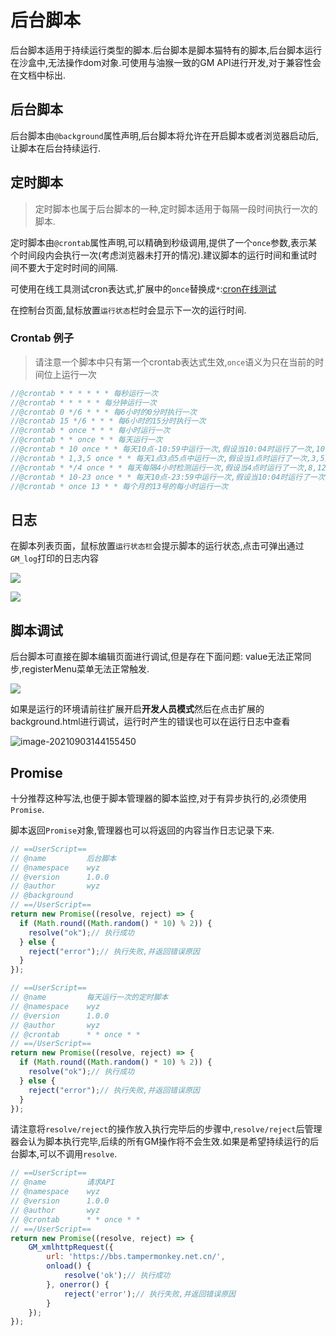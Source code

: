 # 后台脚本

后台脚本适用于持续运行类型的脚本.后台脚本是脚本猫特有的脚本,后台脚本运行在沙盒中,无法操作dom对象.可使用与油猴一致的GM API进行开发,对于兼容性会在文档中标出.


## 后台脚本

后台脚本由`@background`属性声明,后台脚本将允许在开启脚本或者浏览器启动后,让脚本在后台持续运行.



## 定时脚本

> 定时脚本也属于后台脚本的一种,定时脚本适用于每隔一段时间执行一次的脚本.

定时脚本由`@crontab`属性声明,可以精确到秒级调用,提供了一个`once`参数,表示某个时间段内会执行一次(考虑浏览器未打开的情况).建议脚本的运行时间和重试时间不要大于定时时间的间隔.

可使用在线工具测试cron表达式,扩展中的`once`替换成`*`:[cron在线测试](https://tool.lu/crontab/)

在控制台页面,鼠标放置`运行状态`栏时会显示下一次的运行时间.



### Crontab 例子
> 请注意一个脚本中只有第一个crontab表达式生效,`once`语义为只在当前的时间位上运行一次

```javascript
//@crontab * * * * * * 每秒运行一次
//@crontab * * * * * 每分钟运行一次
//@crontab 0 */6 * * * 每6小时的0分时执行一次
//@crontab 15 */6 * * * 每6小时的15分时执行一次
//@crontab * once * * * 每小时运行一次
//@crontab * * once * * 每天运行一次
//@crontab * 10 once * * 每天10点-10:59中运行一次,假设当10:04时运行了一次,10:05-10:59的后续的时间将不会再运行
//@crontab * 1,3,5 once * * 每天1点3点5点中运行一次,假设当1点时运行了一次,3,5点将不会再运行
//@crontab * */4 once * * 每天每隔4小时检测运行一次,假设当4点时运行了一次,8,12,16,20,24点等后续的时间将不会再运行
//@crontab * 10-23 once * * 每天10点-23:59中运行一次,假设当10:04时运行了一次,10:05-23:59的后续时间将不会再运行
//@crontab * once 13 * * 每个月的13号的每小时运行一次
```

## 日志

在脚本列表页面，鼠标放置`运行状态栏`会提示脚本的运行状态,点击可弹出通过`GM_log`打印的日志内容

![](./background.assets/image-20210621214143661.png)

![](./background.assets/image-20210621214124685.png)



## 脚本调试

后台脚本可直接在脚本编辑页面进行调试,但是存在下面问题: value无法正常同步,registerMenu菜单无法正常触发.

![](./background.assets/image-20210903141601057.png)

如果是运行的环境请前往扩展开启**开发人员模式**然后在点击扩展的background.html进行调试，运行时产生的错误也可以在运行日志中查看

![image-20210903144155450](./background.assets/image-20210903144155450.png)


## Promise

十分推荐这种写法,也便于脚本管理器的脚本监控,对于有异步执行的,必须使用`Promise`.

脚本返回`Promise`对象,管理器也可以将返回的内容当作日志记录下来.

```ts
// ==UserScript==
// @name         后台脚本
// @namespace    wyz
// @version      1.0.0
// @author       wyz
// @background
// ==/UserScript==
return new Promise((resolve, reject) => {
  if (Math.round((Math.random() * 10) % 2)) {
    resolve("ok");// 执行成功
  } else {
    reject("error");// 执行失败,并返回错误原因
  }
});
```


```js
// ==UserScript==
// @name         每天运行一次的定时脚本
// @namespace    wyz
// @version      1.0.0
// @author       wyz
// @crontab      * * once * *
// ==/UserScript==
return new Promise((resolve, reject) => {
  if (Math.round((Math.random() * 10) % 2)) {
    resolve("ok");// 执行成功
  } else {
    reject("error");// 执行失败,并返回错误原因
  }
});
```

请注意将`resolve/reject`的操作放入执行完毕后的步骤中,`resolve/reject`后管理器会认为脚本执行完毕,后续的所有GM操作将不会生效.如果是希望持续运行的后台脚本,可以不调用`resolve`.
```js
// ==UserScript==
// @name         请求API
// @namespace    wyz
// @version      1.0.0
// @author       wyz
// @crontab      * * once * *
// ==/UserScript==
return new Promise((resolve, reject) => {
    GM_xmlhttpRequest({
        url: 'https://bbs.tampermonkey.net.cn/',
        onload() {
            resolve('ok');// 执行成功
        }, onerror() {
            reject('error');// 执行失败,并返回错误原因
        }
    });
});
```
